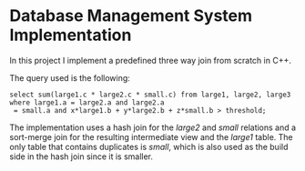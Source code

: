 # Database Management System Implementation 

In this project I implement a predefined three way join from scratch in C++.

The query used is the following:
```
select sum(large1.c * large2.c * small.c) from large1, large2, large3 where large1.a = large2.a and large2.a
 = small.a and x*large1.b + y*large2.b + z*small.b > threshold;
 ```
 
 The implementation uses a hash join for the *large2* and *small* relations and a sort-merge join for the resulting intermediate view and the *large1* table.
 The only table that contains duplicates is *small*, which is also used as the build side in the hash join since it is smaller.
